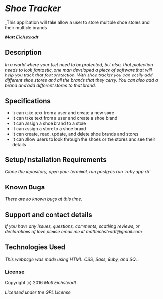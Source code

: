 # _Shoe Tracker_

_This application will take allow a user to store multiple shoe stores and their multiple brands

_**Matt Eichsteadt**_

## Description

_In a world where your feet need to be protected, but also, that protection needs to look fantastic, one man developed a piece of software that will help you track that foot protection. With shoe tracker you can easily add different shoe stores and all the brands that they carry. You can also add a brand and add different stores to that brand._

## Specifications

* It can take text from a user and create a new store
* It can take text from a user and create a shoe brand
* It can assign a shoe brand to a store
* It can assign a store to a shoe brand
* It can create, read, update, and delete shoe brands and stores
* It can allow users to look through the shoes or the stores and see their details

## Setup/Installation Requirements

_Clone the repository,_
_open your terminal,_
_run postgres_
_run 'ruby app.rb'_

## Known Bugs

_There are no known bugs at this time._

## Support and contact details

_If you have any issues, questions, comments, scathing reviews, or declarations of love please email me at matteichsteadt@gmail.com_

## Technologies Used

_This webpage was made using HTML, CSS, Sass, Ruby, and SQL._

### License

Copyright (c) 2016 _Matt Eichsteadt_

*Licensed under the GPL License*
